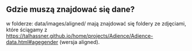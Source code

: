 ## Gdzie muszą znajdować się dane?

w folderze:
data/images/aligned/
mają znajdować się foldery ze zdjęciami, które ściągamy z https://talhassner.github.io/home/projects/Adience/Adience-data.html#agegender (wersja aligned).




